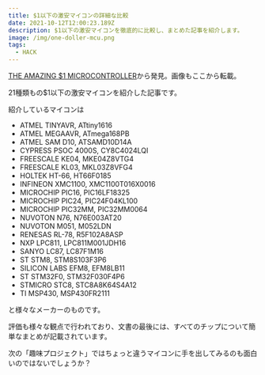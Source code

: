```yaml
---
title: $1以下の激安マイコンの詳細な比較
date: 2021-10-12T12:00:23.189Z
description: $1以下の激安マイコンを徹底的に比較し、まとめた記事を紹介します。
image: /img/one-doller-mcu.png
tags:
  - HACK
---
```

[THE AMAZING $1 MICROCONTROLLER](https://jaycarlson.net/microcontrollers/)から発見。画像もここから転載。

21種類もの$1以下の激安マイコンを紹介した記事です。

紹介しているマイコンは

- ATMEL TINYAVR, ATtiny1616
- ATMEL MEGAAVR, ATmega168PB
- ATMEL SAM D10, ATSAMD10D14A
- CYPRESS PSOC 4000S, CY8C4024LQI
- FREESCALE KE04, MKE04Z8VTG4
- FREESCALE KL03, MKL03Z8VFG4
- HOLTEK HT-66, HT66F0185
- INFINEON XMC1100, XMC1100T016X0016
- MICROCHIP PIC16, PIC16LF18325
- MICROCHIP PIC24, PIC24F04KL100
- MICROCHIP PIC32MM, PIC32MM0064
- NUVOTON N76, N76E003AT20
- NUVOTON M051, M052LDN
- RENESAS RL-78, R5F102A8ASP
- NXP LPC811, LPC811M001JDH16
- SANYO LC87, LC87F1M16
- ST STM8, STM8S103F3P6
- SILICON LABS EFM8, EFM8LB11
- ST STM32F0, STM32F030F4P6
- STMICRO STC8, STC8A8K64S4A12
- TI MSP430, MSP430FR2111

と様々なメーカーのものです。

評価も様々な観点で行われており、文書の最後には、すべてのチップについて簡単なまとめが記載されています。

次の「趣味プロジェクト」ではちょっと違うマイコンに手を出してみるのも面白いのではないでしょうか？
